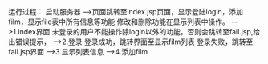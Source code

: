 运行过程：
启动服务器
-->页面跳转至index.jsp页面，显示登陆login，添加film，显示file表中所有信息等功能
   修改和删除功能在显示列表中操作。
-->1.index界面
    未登录的用户不能操作除login以外的功能，否则会跳转至fail.jsp,给出错误提示，
-->2.登录
    登录成功，跳转界面至显示film列表
    登录失败，跳转至fail.jsp界面
-->3.显示列表信息
-->4.添加film

   